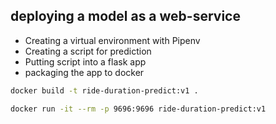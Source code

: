 ## deploying a model as a web-service

- Creating a virtual environment with Pipenv
- Creating a script for prediction
- Putting script into a flask app
- packaging the app to docker

```bash
docker build -t ride-duration-predict:v1 .
```

```bash
docker run -it --rm -p 9696:9696 ride-duration-predict:v1
```
